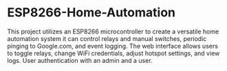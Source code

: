 # ESP8266-Home-Automation
This project utilizes an ESP8266 microcontroller to create a versatile home automation system it can control relays and manual switches, periodic pinging to Google.com, and event logging. The web interface allows users to toggle relays, change WiFi credentials, adjust hotspot settings, and view logs. User authentication with an admin and a user.
